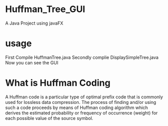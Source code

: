 # Huffman_Tree_GUI
A Java Project using javaFX

# usage
First Compile HuffmanTree.java
Secondly complie DisplaySimpleTree.java
Now you can see the GUI

# What is Huffman Coding
A Huffman code is a particular type of optimal prefix code that is commonly used for lossless data compression. The process of finding and/or using such a code proceeds by means of Huffman coding algorithm which derives the estimated probability or frequency of occurrence (weight) for each possible value of the source symbol. 
